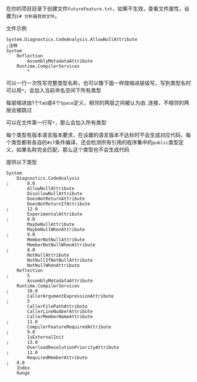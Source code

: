 ﻿在你的项目目录下创建文件`FutureFeature.txt`，如果不生效，查看文件属性，设置为`C# 分析器其他文件`。

文件示例
```
System.Diagnostics.CodeAnalysis.AllowNullAttribute
;注释
System
    Reflection
        AssemblyMetadataAttribute
    Runtime.CompilerServices
        *
```

可以一行一次性写完整类型名称，也可以像下面一样按缩进层级写，写到类型名时可以用`*`，会加入当前命名空间下所有类型

每层缩进由1个`Tab`或4个`Space`定义，相邻的两层之间被认为由`.`连接，不相邻的两层会被跳过

可以在文件第一行写`*`，那么会加入所有类型

每个类型有版本语言版本要求，在设置的语言版本不达标时不会生成对应代码，每个类型都有各自的`#if`条件编译，还会检测所有引用的程序集中的`public`类型定义，如果名称完全匹配，那么这个类型也不会生成代码

提供以下类型
```
System
    Diagnostics.CodeAnalysis
;       8.0
        AllowNullAttribute
        DisallowNullAttribute
        DoesNotReturnAttribute
        DoesNotReturnIfAttribute
;       12.0
        ExperimentalAttribute
;       8.0
        MaybeNullAttribute
        MaybeNullWhenAttribute
;       9.0
        MemberNotNullAttribute
        MemberNotNullWhenAttribute
;       8.0
        NotNullAttribute
        NotNullIfNotNullAttribute
        NotNullWhenAttribute
    Reflection
;       5
        AssemblyMetadataAttribute
    Runtime.CompilerServices
;       10.0
        CallerArgumentExpressionAttribute
;       5
        CallerFilePathAttribute
        CallerLineNumberAttribute
        CallerMemberNameAttribute
;       11.0
        CompilerFeatureRequiredAttribute
;       9.0
        IsExternalInit
;       13.0
        OverloadResolutionPriorityAttribute
;       11.0
        RequiredMemberAttribute
;   8.0
    Index
    Range
```